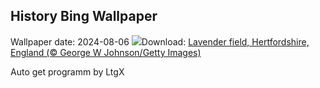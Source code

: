 ## History Bing Wallpaper
Wallpaper date: 2024-08-06
![](https://www.bing.com/th?id=OHR.HertfordshireLavender_EN-CA7120535968_UHD.jpg&w=1000)Download: [Lavender field, Hertfordshire, England (© George W Johnson/Getty Images)](https://www.bing.com/th?id=OHR.HertfordshireLavender_EN-CA7120535968_UHD.jpg)

Auto get programm by LtgX

